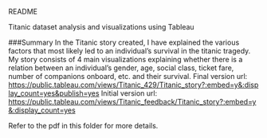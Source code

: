 README

Titanic dataset analysis and visualizations using Tableau

###Summary
In the Titanic story created, I have explained the various factors that most likely led to an individual’s survival in the titanic tragedy.
My story consists of 4 main visualizations explaining whether there is a relation between an individual’s gender, age, social class, ticket fare, number of companions onboard, etc. and their survival.
Final version url:
https://public.tableau.com/views/Titanic_429/Titanic_story?:embed=y&:display_count=yes&publish=yes
Initial version url:
https://public.tableau.com/views/Titanic_feedback/Titanic_story?:embed=y&:display_count=yes

Refer to the pdf in this folder for more details.


